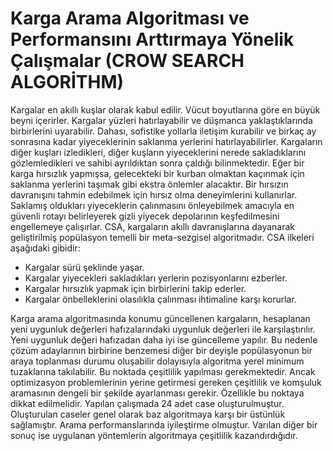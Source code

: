 # Karga Arama Algoritması ve Performansını Arttırmaya Yönelik Çalışmalar (CROW SEARCH ALGORİTHM)  
Kargalar en akıllı kuşlar olarak kabul edilir. Vücut boyutlarına göre en büyük beyni içerirler. Kargalar yüzleri hatırlayabilir ve düşmanca yaklaştıklarında birbirlerini uyarabilir. Dahası, sofistike yollarla iletişim kurabilir ve birkaç ay sonrasına kadar yiyeceklerinin saklanma yerlerini hatırlayabilirler. Kargaların diğer kuşları izledikleri, diğer kuşların yiyeceklerini nerede sakladıklarını gözlemledikleri ve sahibi ayrıldıktan sonra çaldığı bilinmektedir. Eğer bir karga hırsızlık yapmışsa, gelecekteki bir kurban olmaktan kaçınmak için saklanma yerlerini taşımak gibi ekstra önlemler alacaktır. Bir hırsızın davranışını tahmin edebilmek için hırsız olma deneyimlerini kullanırlar. Saklamış oldukları yiyeceklerin çalınmasını önleyebilmek amacıyla en güvenli rotayı belirleyerek gizli yiyecek depolarının keşfedilmesini engellemeye çalışırlar. CSA, kargaların akıllı davranışlarına dayanarak geliştirilmiş popülasyon temelli bir meta-sezgisel algoritmadır. 
CSA ilkeleri aşağıdaki gibidir:

- Kargalar sürü şeklinde yaşar. 
- Kargalar yiyecekleri sakladıkları yerlerin pozisyonlarını ezberler. 
- Kargalar hırsızlık yapmak için birbirlerini takip ederler. 
- Kargalar önbelleklerini olasılıkla çalınması ihtimaline karşı korurlar. 


Karga arama algoritmasında konumu güncellenen kargaların, hesaplanan yeni uygunluk değerleri hafızalarındaki uygunluk değerleri ile karşılaştırılır. Yeni uygunluk değeri hafızadan daha iyi ise güncelleme yapılır. Bu nedenle çözüm adaylarının birbirine benzemesi diğer bir deyişle popülasyonun bir araya toplanması durumu oluşabilir dolayısıyla algoritma yerel minimum tuzaklarına takılabilir. Bu noktada çeşitlilik yapılması gerekmektedir. Ancak optimizasyon problemlerinin yerine getirmesi gereken çeşitlilik ve komşuluk aramasının dengeli bir şekilde ayarlanması gerekir. Özellikle bu noktaya dikkat edilmelidir. 
Yapılan çalışmada 24 adet case oluşturulmuştur. Oluşturulan caseler genel olarak baz algoritmaya karşı bir üstünlük sağlamıştır. Arama performanslarında iyileştirme olmuştur. Varılan diğer bir sonuç ise uygulanan yöntemlerin algoritmaya çeşitlilik kazandırdığıdır.
